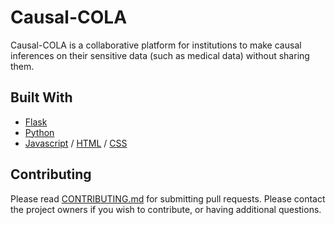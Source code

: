 # Causal-COLA

Causal-COLA is a collaborative platform for institutions to make causal inferences on their sensitive data (such as medical data) without sharing them.

## Built With

* [Flask](https://flask.palletsprojects.com/en/2.0.x/) 
* [Python](https://www.python.org/) 
* [Javascript](https://www.javascript.com/) / [HTML](https://html.spec.whatwg.org/multipage/) / [CSS](https://www.w3.org/Style/CSS/Overview.en.html)


## Contributing

Please read [CONTRIBUTING.md](https://github.com/Programmer01001101/Causal-COLA/blob/main/CONTRIBUTING.md) for submitting pull requests.
Please contact the project owners if you wish to contribute, or having additional questions.


